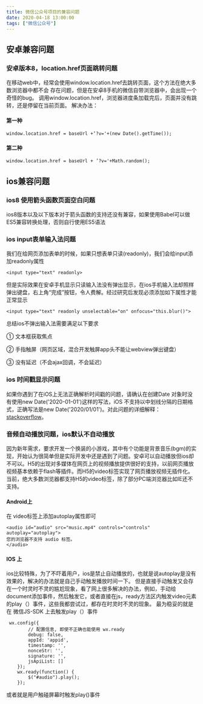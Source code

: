 ```yaml
---
title: 微信公众号项目的兼容问题
date: 2020-04-18 13:00:00
tags: ["微信公众号"]
---
```



## 安卓兼容问题

### 安卓版本8，location.href页面跳转问题
在移动web中，经常会使用window.location.href去跳转页面，这个方法在绝大多数浏览器中都不会
存在问题，但是在安卓8手机的微信自带浏览器中，会出现一个奇怪的bug。
调用window.location.href，浏览器进度条加载完后，页面并没有跳转，还是停留在当前页面。
解决办法：
#### 第一种
```
window.location.href = baseUrl +‘?v='+(new Date().getTime());
```
#### 第二种
```
window.location.href = baseUrl + ’?v='+Math.random();  
```

## ios兼容问题

### ios8 使用箭头函数页面空白问题
ios8版本以及以下版本对于箭头函数的支持还没有兼容，如果使用Babel可以做ES5兼容转换处理，否则自行使用ES5语法

### ios input表单输入法问题

我们在给网页添加表单的时候，如果只想表单只读(readonly)，我们会给input添加readonly属性
```
<input type="text" readonly>   
```
但是实际效果在安卓手机显示只读输入法没有弹出显示，在ios手机输入法却照样弹出键盘，右上角“完成”按钮，令人费解。经过研究后发现必须添加如下属性才能正常显示
```
<input type="text" readonly unselectable="on" onfocus="this.blur()">
```
总结ios不弹出输入法需要满足以下要求

① 文本框获取焦点

② 手指触屏（网页区域，混合开发触屏app头不能让webview弹出键盘）

③ 没有延迟（不会ajax回调，不会延迟）
### ios 时间戳显示问题

如果你遇到了在iOS上无法正确解析时间戳的问题，请确认在创建Date 对象时没有使用new Date('2020-01-01')这样的写法，iOS 不支持以中划线分隔的日期格式，正确写法是new Date('2020/01/01')。对此问题的详细解释：[stackoverflow](https://stackoverflow.com/questions/13363673/javascript-date-is-invalid-on-ios)。

### 音频自动播放问题，ios默认不自动播放

因为新年需求，要求开发一个换装的小游戏，其中有个功能是背景音乐(bgm)的实现，开始认为很简单但是实际开发中还是遇到了问题。安卓可以自动播放但ios却不可以。H5的出现对多媒体在网页上的视频播放提供很好的支持，以前网页播放视频基本依赖于flash等插件。而H5的video标签实现了网页播放视频无插件化。当前，绝大多数浏览器都支持H5的video标签，除了部分PC端浏览器比如IE还不支持。
#### Android上
在 video标签上添加autoplay属性即可
```
<audio id="audio" src="music.mp4" controls="controls" autoplay="autoplay">
您的浏览器不支持 audio 标签。
</audio>
```
#### IOS 上
ios比较特殊，为了不吓着用户，ios是禁止自动播放的，也就是说autoplay是没有效果的，解决的办法就是自己手动触发播放时间一下。
但是直接手动触发又会存在一个时灵时不灵的尴尬现象，看了网上很多解决的办法，例如，手动给document添加事件，然后触发它，或者直接在js，ready方法区内触发video元素的play（）事件，这些我都尝试过，都存在时灵时不灵的现象。
最为稳妥的就是在 微信JS-SDK 上去触发play（）事件
```
 wx.config({
        // 配置信息, 即使不正确也能使用 wx.ready
        debug: false,
        appId: 'appid',
        timestamp: '',
        nonceStr: '',
        signature: '',
        jsApiList: []
    });
    wx.ready(function() {
        $("#audio").play();
    });
```
或者就是用户触碰屏幕时触发play()事件
